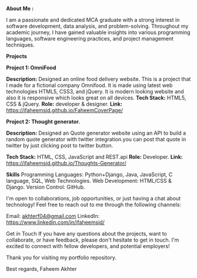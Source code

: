 **About Me :**

I am a passionate and dedicated MCA graduate with a strong interest in software development, data analysis, and problem-solving. Throughout my academic journey, I have gained valuable insights into various programming languages, software engineering practices, and project management techniques.

**Projects**

**Project 1: OmniFood**

**Description:** Designed an online food delivery website. This is a project that I made for a fictional company Omnifood. It is made using latest web technologies HTML5, CSS3, and jQuery. It is modern looking website and also it is responsive which looks great on all devices.
**Tech Stack:** HTML5, CSS & jQuery.
**Role:** developer & designer.
**Link:** https://ifaheemsid.github.io/FaheemCoverPage/

**Project 2: Thought generator.**

**Description:** Designed an Quote generator website using an API to build a random quote generator with twitter integration.you can post that quote in twitter by just clicking post to twitter button.

**Tech Stack:** HTML, CSS, JavaScript and REST.api
**Role:** Developer.
**Link:** https://ifaheemsid.github.io/Thoughts-Generator/

**Skills** 
Programming Languages: Python+Django, Java, JavaScript, C language, SQL, Web Technologies.
Web Development: HTML/CSS & Django.
Version Control: GitHub.

I'm open to collaborations, job opportunities, or just having a chat about technology! Feel free to reach out to me through the following channels:

Email: akhterf04@gmail.com
LinkedIn: https://www.linkedin.com/in/ifaheemsid/

Get in Touch
If you have any questions about the projects, want to collaborate, or have feedback, please don't hesitate to get in touch. I'm excited to connect with fellow developers, and potential employers!

Thank you for visiting my portfolio repository.

Best regards,
Faheem Akhter
